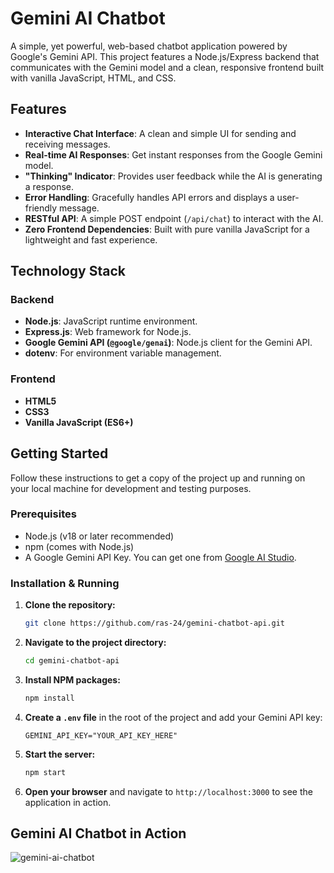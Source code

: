 # Gemini AI Chatbot

A simple, yet powerful, web-based chatbot application powered by Google's Gemini API. This project features a Node.js/Express backend that communicates with the Gemini model and a clean, responsive frontend built with vanilla JavaScript, HTML, and CSS.

## Features

- **Interactive Chat Interface**: A clean and simple UI for sending and receiving messages.
- **Real-time AI Responses**: Get instant responses from the Google Gemini model.
- **"Thinking" Indicator**: Provides user feedback while the AI is generating a response.
- **Error Handling**: Gracefully handles API errors and displays a user-friendly message.
- **RESTful API**: A simple POST endpoint (`/api/chat`) to interact with the AI.
- **Zero Frontend Dependencies**: Built with pure vanilla JavaScript for a lightweight and fast experience.

## Technology Stack

### Backend

- **Node.js**: JavaScript runtime environment.
- **Express.js**: Web framework for Node.js.
- **Google Gemini API (`@google/genai`)**: Node.js client for the Gemini API.
- **dotenv**: For environment variable management.

### Frontend

- **HTML5**
- **CSS3**
- **Vanilla JavaScript (ES6+)**

## Getting Started

Follow these instructions to get a copy of the project up and running on your local machine for development and testing purposes.

### Prerequisites

- Node.js (v18 or later recommended)
- npm (comes with Node.js)
- A Google Gemini API Key. You can get one from [Google AI Studio](https://aistudio.google.com/u/0/api-keys).

### Installation & Running

1.  **Clone the repository:**

    ```sh
    git clone https://github.com/ras-24/gemini-chatbot-api.git
    ```

2.  **Navigate to the project directory:**

    ```sh
    cd gemini-chatbot-api
    ```

3.  **Install NPM packages:**

    ```sh
    npm install
    ```

4.  **Create a `.env` file** in the root of the project and add your Gemini API key:

    ```
    GEMINI_API_KEY="YOUR_API_KEY_HERE"
    ```

5.  **Start the server:**

    ```sh
    npm start
    ```

6.  **Open your browser** and navigate to `http://localhost:3000` to see the application in action.

## Gemini AI Chatbot in Action
![gemini-ai-chatbot](https://github.com/user-attachments/assets/f88ef2c1-1bfc-4b7d-ac76-a4866de97135)

